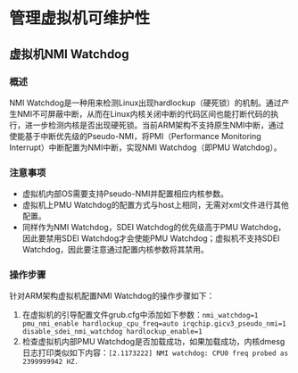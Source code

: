 # 管理虚拟机可维护性

## 虚拟机NMI Watchdog

### 概述

NMI Watchdog是一种用来检测Linux出现hardlockup（硬死锁）的机制。通过产生NMI不可屏蔽中断，从而在Linux内核关闭中断的代码区间也能打断代码的执行，进一步检测内核是否出现硬死锁。当前ARM架构不支持原生NMI中断，通过使能基于中断优先级的Pseudo-NMI，将PMI（Performance Monitoring Interrupt）中断配置为NMI中断，实现NMI Watchdog（即PMU Watchdog）。

### 注意事项

- 虚拟机内部OS需要支持Pseudo-NMI并配置相应内核参数。
- 虚拟机上PMU Watchdog的配置方式与host上相同，无需对xml文件进行其他配置。
- 同样作为NMI Watchdog，SDEI Watchdog的优先级高于PMU Watchdog，因此要禁用SDEI Watchdog才会使能PMU Watchdog；虚拟机不支持SDEI Watchdog，因此要注意通过配置内核参数将其禁用。

### 操作步骤

针对ARM架构虚拟机配置NMI Watchdog的操作步骤如下：

1. 在虚拟机的引导配置文件grub.cfg中添加如下参数：`nmi_watchdog=1 pmu_nmi_enable hardlockup_cpu_freq=auto irqchip.gicv3_pseudo_nmi=1 disable_sdei_nmi_watchdog hardlockup_enable=1`
2. 检查虚拟机内部PMU Watchdog是否加载成功，如果加载成功，内核dmesg日志打印类似如下内容：`[2.1173222] NMI watchdog: CPU0 freq probed as 2399999942 HZ.`
